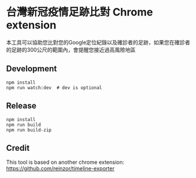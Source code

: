# 台灣新冠疫情足跡比對 Chrome extension

本工具可以協助您比對您的Google定位紀錄以及確診者的足跡，如果您在確診者的足跡的300公尺的範圍內，會提醒您接近過高風險地區

## Development

```
npm install
npm run watch:dev  # dev is optional
```

## Release

```
npm install
npm run build
npm run build-zip
```

## Credit

This tool is based on another chrome extension: https://github.com/reinzor/timeline-exporter

